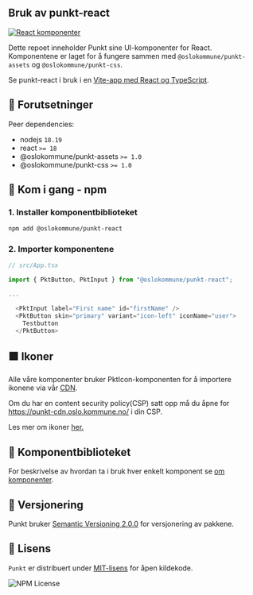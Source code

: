 ## Bruk av punkt-react

<a href="https://www.npmjs.com/package/@oslokommune/punkt-react" target="_blank"><img src="https://img.shields.io/npm/v/@oslokommune/punkt-react?logo=react&label=react&style=for-the-badge&color=61dafb" alt="React komponenter" /></a>

Dette repoet inneholder Punkt sine UI-komponenter for React. Komponentene er laget for å fungere sammen med `@oslokommune/punkt-assets` og `@oslokommune/punkt-css`.

Se punkt-react i bruk i en [Vite-app med React og TypeScript](https://stackblitz.com/edit/vitejs-vite-ep2eyk?file=src/App.tsx).

## 📝 Forutsetninger

Peer dependencies:

- nodejs `18.19`
- react `>= 18`
- @oslokommune/punkt-assets `>= 1.0`
- @oslokommune/punkt-css `>= 1.0`

## 🚀 Kom i gang - npm

### 1. Installer komponentbiblioteket

```sh
npm add @oslokommune/punkt-react
```

### 2. Importer komponentene

```js
// src/App.tsx

import { PktButton, PktInput } from "@oslokommune/punkt-react";

...

  <PktInput label="First name" id="firstName" />
  <PktButton skin="primary" variant="icon-left" iconName="user">
    Testbutton
  </PktButton>

```

## 🟪 Ikoner

Alle våre komponenter bruker PktIcon-komponenten for å importere
ikonene via vår [CDN](https://punkt-cdn.oslo.kommune.no/).

Om du har en content security policy(CSP) satt opp må du åpne for https://punkt-cdn.oslo.kommune.no/ i din CSP.

Les mer om ikoner [her.](/ressurser/ikoner/kode)

## 🧩 Komponentbiblioteket

For beskrivelse av hvordan ta i bruk hver enkelt komponent se [om komponenter](/komponenter/om-komponenter).

## 🔢 Versjonering

Punkt bruker [Semantic Versioning 2.0.0](https://semver.org/spec/v2.0.0.html) for versjonering av pakkene.

## 👮 Lisens

`Punkt` er distribuert under [MIT-lisens](https://github.com/oslokommune/punkt/blob/main/packages/react/LICENSE) for åpen kildekode.

![NPM License](https://img.shields.io/npm/l/@oslokommune/punkt-react?style=for-the-badge)
